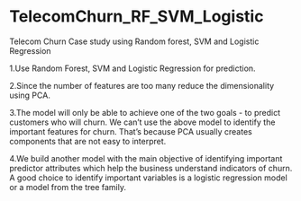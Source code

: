 # TelecomChurn_RF_SVM_Logistic
Telecom Churn Case study using Random forest, SVM and Logistic Regression

1.Use Random Forest, SVM and Logistic Regression for prediction.

2.Since the number of features are too many reduce the dimensionality using PCA.

3.The  model will only be able to achieve one of the two goals - to predict customers who will churn. We can’t use the above model to identify the important features for churn. That’s because PCA usually creates components that are not easy to interpret.

4.We build another model with the main objective of identifying important predictor attributes which help the business understand indicators of churn. A good choice to identify important variables is a logistic regression model or a model from the tree family. 

